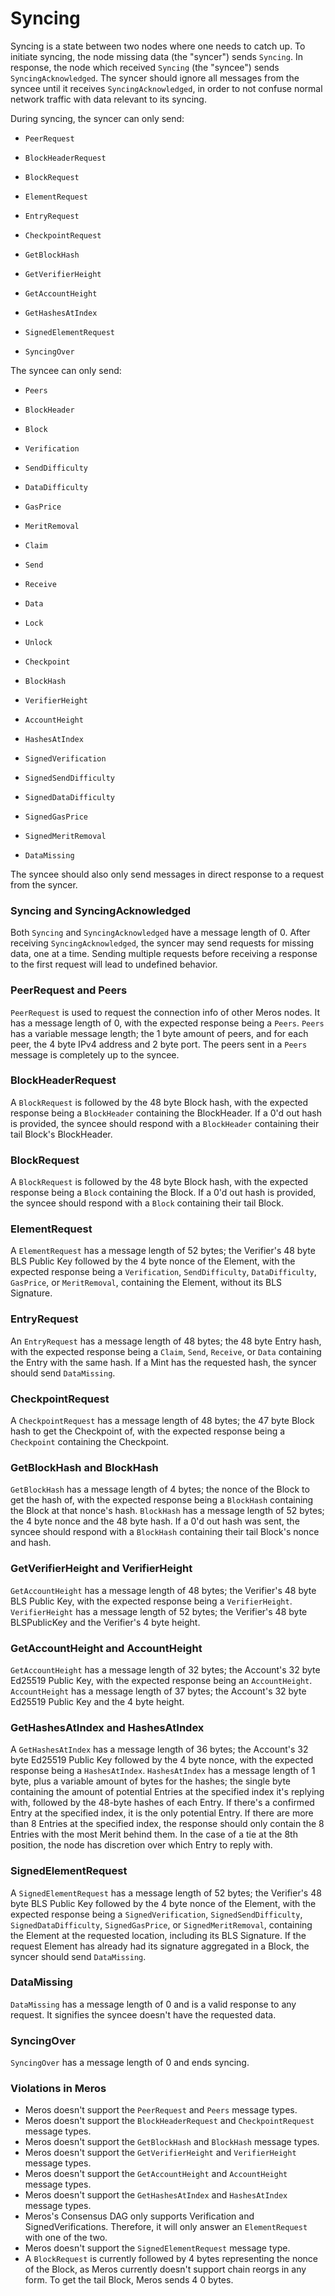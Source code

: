 # Syncing

Syncing is a state between two nodes where one needs to catch up. To initiate syncing, the node missing data (the "syncer") sends `Syncing`. In response, the node which received `Syncing` (the "syncee") sends `SyncingAcknowledged`. The syncer should ignore all messages from the syncee until it receives `SyncingAcknowledged`, in order to not confuse normal network traffic with data relevant to its syncing.

During syncing, the syncer can only send:

- `PeerRequest`

- `BlockHeaderRequest`
- `BlockRequest`

- `ElementRequest`

- `EntryRequest`

- `CheckpointRequest`

- `GetBlockHash`
- `GetVerifierHeight`
- `GetAccountHeight`
- `GetHashesAtIndex`

- `SignedElementRequest`

- `SyncingOver`

The syncee can only send:

- `Peers`

- `BlockHeader`
- `Block`

- `Verification`
- `SendDifficulty`
- `DataDifficulty`
- `GasPrice`
- `MeritRemoval`

- `Claim`
- `Send`
- `Receive`
- `Data`
- `Lock`
- `Unlock`

- `Checkpoint`

- `BlockHash`
- `VerifierHeight`
- `AccountHeight`
- `HashesAtIndex`

- `SignedVerification`
- `SignedSendDifficulty`
- `SignedDataDifficulty`
- `SignedGasPrice`
- `SignedMeritRemoval`

- `DataMissing`

The syncee should also only send messages in direct response to a request from the syncer.

### Syncing and SyncingAcknowledged

Both `Syncing` and `SyncingAcknowledged` have a message length of 0. After receiving `SyncingAcknowledged`, the syncer may send requests for missing data, one at a time. Sending multiple requests before receiving a response to the first request will lead to undefined behavior.

### PeerRequest and Peers

`PeerRequest` is used to request the connection info of other Meros nodes. It has a message length of 0, with the expected response being a `Peers`. `Peers` has a variable message length; the 1 byte amount of peers, and for each peer, the 4 byte IPv4 address and 2 byte port. The peers sent in a `Peers` message is completely up to the syncee.

### BlockHeaderRequest

A `BlockRequest` is followed by the 48 byte Block hash, with the expected response being a `BlockHeader` containing the BlockHeader. If a 0'd out hash is provided, the syncee should respond with a `BlockHeader` containing their tail Block's BlockHeader.

### BlockRequest

A `BlockRequest` is followed by the 48 byte Block hash, with the expected response being a `Block` containing the Block. If a 0'd out hash is provided, the syncee should respond with a `Block` containing their tail Block.

### ElementRequest

A `ElementRequest` has a message length of 52 bytes; the Verifier's 48 byte BLS Public Key followed by the 4 byte nonce of the Element, with the expected response being a `Verification`, `SendDifficulty`, `DataDifficulty`, `GasPrice`, or `MeritRemoval`, containing the Element, without its BLS Signature.

### EntryRequest

An `EntryRequest` has a message length of 48 bytes; the 48 byte Entry hash, with the expected response being a `Claim`, `Send`, `Receive`, or `Data` containing the Entry with the same hash. If a Mint has the requested hash, the syncer should send `DataMissing`.

### CheckpointRequest

A `CheckpointRequest` has a message length of 48 bytes; the 47 byte Block hash to get the Checkpoint of, with the expected response being a `Checkpoint` containing the Checkpoint.

### GetBlockHash and BlockHash

`GetBlockHash` has a message length of 4 bytes; the nonce of the Block to get the hash of, with the expected response being a `BlockHash` containing the Block at that nonce's hash. `BlockHash` has a message length of 52 bytes; the 4 byte nonce and the 48 byte hash. If a 0'd out hash was sent, the syncee should respond with a `BlockHash` containing their tail Block's nonce and hash.

### GetVerifierHeight and VerifierHeight

`GetAccountHeight` has a message length of 48 bytes; the Verifier's 48 byte BLS Public Key, with the expected response being a `VerifierHeight`. `VerifierHeight` has a message length of 52 bytes; the Verifier's 48 byte BLSPublicKey and the Verifier's 4 byte height.

### GetAccountHeight and AccountHeight

`GetAccountHeight` has a message length of 32 bytes; the Account's 32 byte Ed25519 Public Key, with the expected response being an `AccountHeight`. `AccountHeight` has a message length of 37 bytes; the Account's 32 byte Ed25519 Public Key and the 4 byte height.

### GetHashesAtIndex and HashesAtIndex

A `GetHashesAtIndex` has a message length of 36 bytes; the Account's 32 byte Ed25519 Public Key followed by the 4 byte nonce, with the expected response being a `HashesAtIndex`. `HashesAtIndex` has a message length of 1 byte, plus a variable amount of bytes for the hashes; the single byte containing the amount of potential Entries at the specified index it's replying with, followed by the 48-byte hashes of each Entry. If there's a confirmed Entry at the specified index, it is the only potential Entry. If there are more than 8 Entries at the specified index, the response should only contain the 8 Entries with the most Merit behind them. In the case of a tie at the 8th position, the node has discretion over which Entry to reply with.

### SignedElementRequest

A `SignedElementRequest` has a message length of 52 bytes; the Verifier's 48 byte BLS Public Key followed by the 4 byte nonce of the Element, with the expected response being a `SignedVerification`, `SignedSendDifficulty`, `SignedDataDifficulty`, `SignedGasPrice`, or `SignedMeritRemoval`, containing the Element at the requested location, including its BLS Signature. If the request Element has already had its signature aggregated in a Block, the syncer should send `DataMissing`.

### DataMissing

`DataMissing` has a message length of 0 and is a valid response to any request. It signifies the syncee doesn't have the requested data.

### SyncingOver

`SyncingOver` has a message length of 0 and ends syncing.

### Violations in Meros

- Meros doesn't support the `PeerRequest` and `Peers` message types.
- Meros doesn't support the `BlockHeaderRequest` and `CheckpointRequest` message types.
- Meros doesn't support the `GetBlockHash` and `BlockHash` message types.
- Meros doesn't support the `GetVerifierHeight` and `VerifierHeight` message types.
- Meros doesn't support the `GetAccountHeight` and `AccountHeight` message types.
- Meros doesn't support the `GetHashesAtIndex` and `HashesAtIndex` message types.
- Meros's Consensus DAG only supports Verification and SignedVerifications. Therefore, it will only answer an `ElementRequest` with one of the two.
- Meros doesn't support the `SignedElementRequest` message type.
- A `BlockRequest` is currently followed by 4 bytes representing the nonce of the Block, as Meros currently doesn't support chain reorgs in any form. To get the tail Block, Meros sends 4 0 bytes.
